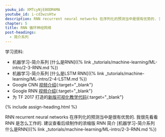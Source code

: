 ```yaml
---
youku_id: XMTcyNjE0ODM4MA
youtube_id: i-cd3wzsHtw
description: RNN recurrent neural networks 在序列化的预测当中是很有优势的. 我很先看看 RNN 是怎么工作的.
chapter: 5
title: RNN 循环神经网络
post-headings:
  - 简介系列
---
```



学习资料:
  * 机器学习-简介系列 [什么是RNN]({% link _tutorials/machine-learning/ML-intro/2-3-RNN.md %})
  * 机器学习-简介系列 [什么是LSTM RNN]({% link _tutorials/machine-learning/ML-intro/2-4-LSTM.md %})
  * Google CNN [视频介绍](https://classroom.udacity.com/courses/ud730/lessons/6377263405/concepts/64063017560923#){:target="_blank"}
  * Google RNN [视频介绍](https://classroom.udacity.com/courses/ud730/lessons/6378983156/concepts/63770919610923#){:target="_blank"}
  * 为 TF 2017 打造的[新版可视化教学代码](https://github.com/MorvanZhou/Tensorflow-Tutorial){:target="_blank"}


{% include assign-heading.html %}

RNN recurrent neural networks 在序列化的预测当中是很有优势的. 我很先看看 RNN 是怎么工作的.
建议查看后续制作的浓缩版 RNN 简介 [机器学习-简介系列 什么是RNN]({% link _tutorials/machine-learning/ML-intro/2-3-RNN.md %})


